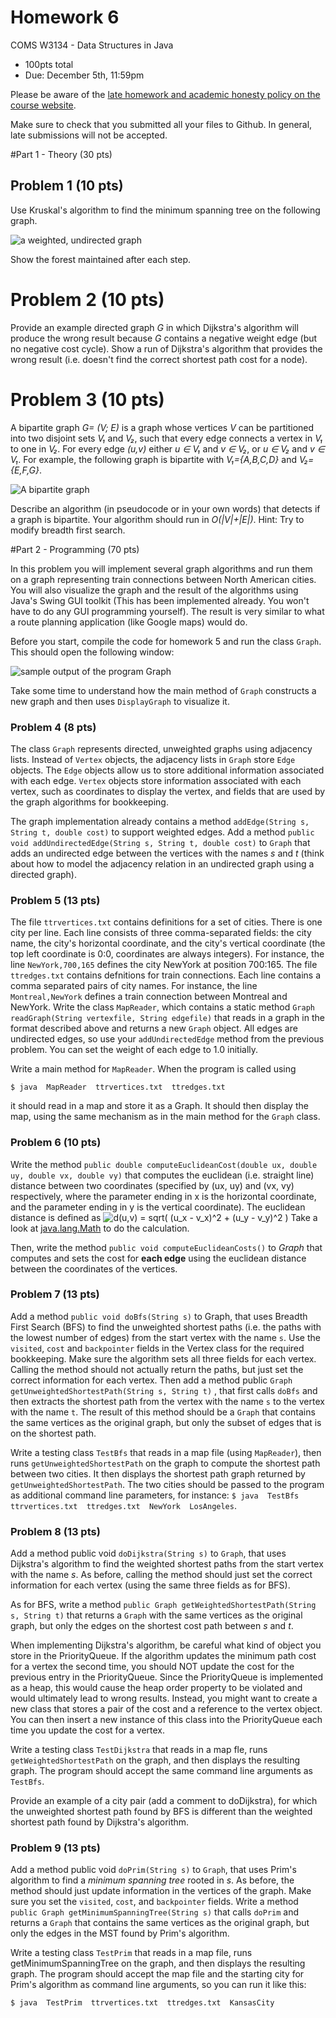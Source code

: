 # Homework 6

COMS W3134 - Data Structures in Java
* 100pts total 
* Due: December 5th, 11:59pm

Please be aware of the [late homework and academic honesty policy on the course website](http://www.cs.columbia.edu/~bauer/cs3134/homework.html).

Make sure to check that you submitted all your files to Github. In general, late submissions will not be accepted.

#Part 1 - Theory (30 pts)

## Problem 1 (10 pts)
Use  Kruskal's  algorithm  to  find  the  minimum  spanning  tree  on  the  following graph.

![a weighted, undirected graph](figures/problem1.png)

Show  the forest maintained after each step.


# Problem 2 (10 pts)
Provide an example directed graph *G* in which Dijkstra's algorithm will produce the wrong result
because *G* contains a negative weight edge (but no negative cost cycle).  Show a run of Dijkstra's
algorithm  that  provides  the  wrong  result  (i.e.   doesn't  find  the  correct  shortest  path  cost  for  a
node).


# Problem 3 (10 pts)
A bipartite graph *G= (V; E)* is a graph whose vertices *V* can be partitioned into two disjoint sets *V₁* and *V₂*, such that every edge connects a vertex in *V₁* to one in *V₂*. For every edge *(u,v)* either *u ∈ V₁* and *v ∈ V₂*, or *u ∈ V₂* and *v ∈ V₁*. For example, the following graph is bipartite with  *V₁={A,B,C,D}* and *V₂={E,F,G}*.

![A bipartite graph](figures/bipartite.png)

Describe  an  algorithm  (in  pseudocode  or  in  your  own  words)  that  detects  if  a  graph  is
bipartite.  Your algorithm should run in *O(|V|+|E|)*.  Hint:  Try to modify breadth first search.


#Part 2 - Programming (70 pts)

In this problem you will implement several graph algorithms and run them on a graph representing train connections between North American cities. You will also visualize the graph and the result of the algorithms using Java's Swing GUI toolkit (This has been implemented already. You won't have to do any GUI programming yourself). The result is very similar to what a route planning application (like Google maps) would do.

Before you start, compile  the  code for homework 5 and run  the class `Graph`.
This should open the following window: 

![sample output of the program Graph](figures/graph.png)

Take some time to understand how the main method of `Graph` constructs a new graph and then uses `DisplayGraph` to visualize it.

### Problem  4 (8 pts)
The class `Graph` represents directed, unweighted graphs using adjacency lists.  Instead of `Vertex` objects, the adjacency lists in `Graph` store `Edge` objects.  The `Edge` objects allow us to store additional information associated with each edge.
`Vertex` objects store information associated with each vertex, such as coordinates to display the vertex, and fields that are used by the graph algorithms for bookkeeping. 

The graph implementation already contains a method `addEdge(String s, String t, double cost)` to support weighted edges.  Add a method `public void addUndirectedEdge(String s, String t, double cost)` to `Graph` that adds  an undirected edge between  the  vertices with the names *s* and *t* (think about how to model the adjacency relation in an undirected graph using a directed graph).

### Problem 5 (13 pts)
The file `ttrvertices.txt` contains definitions for a set of cities.  There is one city per line.  Each line consists of three comma-separated fields:  the city name, the city's horizontal coordinate, and the city's vertical coordinate (the top left coordinate is 0:0, coordinates are always integers).  For instance,  the  line  `NewYork,700,165` defines  the  city NewYork at  position  700:165.
The  file `ttredges.txt` contains defnitions for train connections.  Each line contains a comma separated
pairs  of  city  names.    For  instance,  the  line `Montreal,NewYork`  defines  a  train  connection between
Montreal and NewYork. Write the class `MapReader`, which contains a static method `Graph readGraph(String vertexfile, String edgefile)` that reads in a graph in the format described above and returns a new `Graph` object.  All edges are undirected edges, so use your `addUndirectedEdge` method from the previous problem. You can set the weight of each edge to 1.0 initially.

Write a main method for `MapReader`. When the program is called using

`$ java  MapReader  ttrvertices.txt  ttredges.txt`

it should read in a map and store it as a Graph.  It should then display the map, using the same mechanism as in the main method for the `Graph` class.

### Problem 6 (10 pts)
Write the method `public double computeEuclideanCost(double ux, double uy, double vx, double vy)` that computes the euclidean  (i.e.  straight line) distance between two coordinates (specified by (ux, uy) and (vx, vy) respectively, where the parameter ending in x is the horizontal coordinate, and the parameter ending in y is the vertical coordinate).
The euclidean distance is defined as  ![d(u,v) = sqrt( (u_x - v_x)^2 + (u_y - v_y)^2 )](figures/euclidean.png)
Take a look at [java.lang.Math](https://docs.oracle.com/javase/8/docs/api/java/lang/Math.html) to do the calculation.

Then, write the  method `public void computeEuclideanCosts()` to *Graph* that  computes  and  sets the cost for **each edge** using the euclidean distance between the coordinates of the vertices.

### Problem 7 (13 pts)
Add a method `public void doBfs(String s)` to
Graph, that uses Breadth First Search (BFS) to find the unweighted shortest paths (i.e. the paths with the lowest number of edges) from the start vertex with the name `s`.  Use the `visited`, `cost` and `backpointer` fields in the Vertex class for the required  bookkeeping. Make sure the algorithm sets all three fields for each vertex. Calling the  method  should  not  actually  return  the  paths,  but  just  set  the  correct  information  for  each vertex.  Then add a method public `Graph getUnweightedShortestPath(String s, String t)`
, that first calls `doBfs` and then extracts the shortest path from the vertex with the name `s` to the vertex with the name
`t`.  The result of this method should be a `Graph` that contains the same vertices as the original graph, but only the subset of edges that is on the shortest path.

Write a testing class `TestBfs` that reads in a map file (using `MapReader`), then runs
`getUnweightedShortestPath` on the graph to compute the shortest path between two cities.  It then displays the shortest path graph returned by `getUnweightedShortestPath`.
The  two  cities  should  be  passed  to  the  program  as  additional  command  line  parameters,  for
instance:
`$ java  TestBfs  ttrvertices.txt  ttredges.txt  NewYork  LosAngeles`.

### Problem 8 (13 pts)
Add a method public void `doDijkstra(String s)` to `Graph`, that uses Dijkstra's algorithm to  find  the  weighted  shortest  paths  from  the  start  vertex  with  the  name *s*.   As  before,  calling the method should just set the correct information for each vertex (using the same three fields as for BFS). 

As for BFS, write a method `public Graph getWeightedShortestPath(String s, String t)`
that returns a `Graph` with the  same  vertices  as  the  original  graph,  but  only  the  edges  on  the  shortest  cost  path  between *s* and *t*.  

When implementing Dijkstra's algorithm, be careful what kind of object you store in the PriorityQueue. If the algorithm updates the minimum path cost for a vertex the second time, you should NOT update the cost for the previous entry in the PriorityQueue. Since the PriorityQueue is implemented as a heap, this would cause the heap order property to be violated and would ultimately lead to wrong results. Instead, you might want to create a new class that stores a pair of the cost and a reference to the vertex object. You can then insert a new instance of this class into the PriorityQueue each time you update the cost for a vertex.

Write a testing class `TestDijkstra` that reads in a map fle, runs `getWeightedShortestPath` on the graph, and then displays the resulting graph.  The program should accept the same command line arguments as `TestBfs`.

Provide an example of a city pair (add a comment to doDijkstra), for which the unweighted shortest path found by BFS is different than the weighted shortest path found by Dijkstra's algorithm.

### Problem 9 (13 pts)
Add a method public void `doPrim(String s)` to `Graph`, that uses Prim's algorithm to find a *minimum spanning tree* rooted in *s*.  As before, the method should just update information in the  vertices  of  the  graph. Make sure you set the `visited`, `cost`, and `backpointer` fields.  Write  a  method `public Graph getMinimumSpanningTree(String s)` that  calls `doPrim` and  returns  a  `Graph`  that  contains  the  same  vertices  as  the  original  graph, but only the edges in the MST found by Prim's algorithm.

Write a testing class `TestPrim` that reads in a map file, runs getMinimumSpanningTree on the graph,  and  then  displays  the  resulting  graph.  The  program  should  accept  the  map file  and  the starting city for Prim's algorithm as command line arguments, so you can run it like this:

`$ java  TestPrim  ttrvertices.txt  ttredges.txt  KansasCity`


